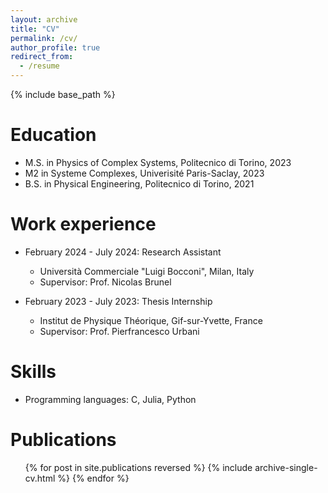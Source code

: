 ```yaml
---
layout: archive
title: "CV"
permalink: /cv/
author_profile: true
redirect_from:
  - /resume
---
```


{% include base_path %}

Education
======
* M.S. in Physics of Complex Systems, Politecnico di Torino, 2023
* M2   in Systeme Complexes, Univerisité Paris-Saclay, 2023
* B.S. in Physical Engineering, Politecnico di Torino, 2021

Work experience
======
* February 2024 - July 2024: Research Assistant
  * Università Commerciale "Luigi Bocconi", Milan, Italy
  * Supervisor: Prof. Nicolas Brunel

* February 2023 - July 2023: Thesis Internship
  * Institut de Physique Théorique, Gif-sur-Yvette, France
  * Supervisor: Prof. Pierfrancesco Urbani
  
Skills
======
* Programming languages: C, Julia, Python

Publications
======
  <ul>{% for post in site.publications reversed %}
    {% include archive-single-cv.html %}
  {% endfor %}</ul>
  
